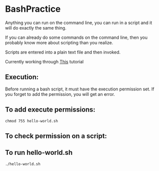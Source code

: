 # BashPractice

Anything you can run on the command line, you can run in a script and it will do exactly the same thing.

If you can already do some commands on the command line, then you probably know more about scripting than you realize.

Scripts are entered into a plain text file and then invoked.

Currently working through [This](https://ryanstutorials.net/bash-scripting-tutorial/bash-script.php) tutorial

## Execution:
Before running a bash script, it must have the execution permission set. If you forget to add the permission, you will get an error.

## To add execute permissions:
```
chmod 755 hello-world.sh
```

## To check permission on a script:

## To run hello-world.sh

```
./hello-world.sh
```